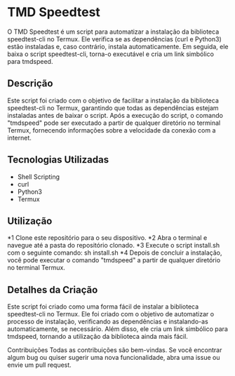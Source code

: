 # TMD Speedtest

O TMD Speedtest é um script para automatizar a instalação da biblioteca speedtest-cli no Termux. Ele verifica se as dependências (curl e Python3) estão instaladas e, caso contrário, instala automaticamente. Em seguida, ele baixa o script speedtest-cli, torna-o executável e cria um link simbólico para tmdspeed.

## Descrição
Este script foi criado com o objetivo de facilitar a instalação da biblioteca speedtest-cli no Termux, garantindo que todas as dependências estejam instaladas antes de baixar o script. Após a execução do script, o comando "tmdspeed" pode ser executado a partir de qualquer diretório no terminal Termux, fornecendo informações sobre a velocidade da conexão com a internet.

## Tecnologias Utilizadas
 - Shell Scripting
 - curl
 - Python3
 - Termux


## Utilização
 *1 Clone este repositório para o seu dispositivo.
 *2 Abra o terminal e navegue até a pasta do repositório clonado.
 *3 Execute o script install.sh com o seguinte comando: sh install.sh
 *4 Depois de concluir a instalação, você pode executar o comando "tmdspeed" a partir de qualquer diretório no terminal Termux.


## Detalhes da Criação
Este script foi criado como uma forma fácil de instalar a biblioteca speedtest-cli no Termux. Ele foi criado com o objetivo de automatizar o processo de instalação, verificando as dependências e instalando-as automaticamente, se necessário. Além disso, ele cria um link simbólico para tmdspeed, tornando a utilização da biblioteca ainda mais fácil.

Contribuições
Todas as contribuições são bem-vindas. Se você encontrar algum bug ou quiser sugerir uma nova funcionalidade, abra uma issue ou envie um pull request.



